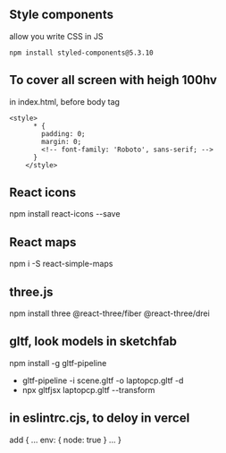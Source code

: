 ## Style components
allow you write CSS in JS

``` npm install styled-components@5.3.10 ```

## To cover all screen with heigh 100hv
in index.html, before body tag

```
<style>
      * {
        padding: 0;
        margin: 0;
        <!-- font-family: 'Roboto', sans-serif; -->
      }
    </style>

```


## React icons 
npm install react-icons --save


## React maps
npm i -S react-simple-maps


## three.js
npm install three @react-three/fiber @react-three/drei

## gltf, look models in sketchfab
npm install -g gltf-pipeline
* gltf-pipeline -i scene.gltf -o laptopcp.gltf -d
* npx gltfjsx laptopcp.gltf --transform


## in eslintrc.cjs, to deloy in vercel
add {
  ...
  env: {
    node: true
  }
  ...
}